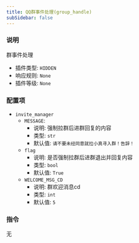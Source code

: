 ```yaml
---
title: QQ群事件处理(group_handle)
subSidebar: false
---
```



### 说明

群事件处理

- 插件类型: `HIDDEN`
- 响应规则: `None`
- 插件等级: `None`

### 配置项

- `invite_manager`
  - `MESSAGE`:
    - 说明: 强制拉群后进群回复的内容
    - 类型: `str`
    - 默认值: `请不要未经同意就拉小真寻入群！告辞！`
  - `flag`
    - 说明: 是否强制拉群后进群退出并回复内容
    - 类型: `bool`
    - 默认值: `True`
  - `WELCOME_MSG_CD`
    - 说明: 群欢迎消息cd
    - 类型: `int`
    - 默认值: `5`


### 指令

无

